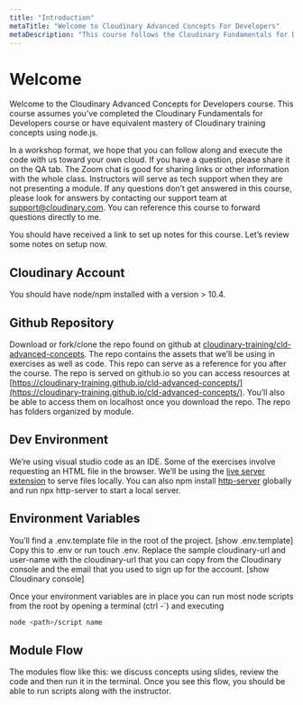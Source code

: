 ```yaml
---
title: "Introduction"
metaTitle: "Welcome to Cloudinary Advanced Concepts For Developers"
metaDescription: "This course follows the Cloudinary Fundamentals for Developers course."
---
```


# Welcome

Welcome to the Cloudinary Advanced Concepts for Developers course. This course assumes you’ve completed the Cloudinary Fundamentals for Developers course or have equivalent mastery of Cloudinary training concepts using node.js.

In a workshop format, we hope that you can follow along and execute the code with us toward your own cloud.  If you have a question, please share it on the QA tab.  The Zoom chat is good for sharing links or other information with the whole class.  Instructors will serve as tech support when they are not presenting a module.  If any questions don’t get answered in this course, please look for answers by contacting our support team at support@cloudinary.com.  You can reference this course to forward questions directly to me.

You should have received a link to set up notes for this course.  Let’s review some notes on setup now. 

## Cloudinary Account  

You should have node/npm installed with a version > 10.4.    

## Github Repository  

Download or fork/clone the repo found on github at [cloudinary-training/cld-advanced-concepts](https://github.com/cloudinary-training/cld-advanced-concepts). The repo contains the assets that we’ll be using in exercises as well as code.  This repo can serve as a reference for you after the course.  The repo is served on github.io so you can access resources at [https://cloudinary-training.github.io/cld-advanced-concepts/](https://cloudinary-training.github.io/cld-advanced-concepts/). You’ll also be able to access them on localhost once you download the repo.  The repo has folders organized by module. 

## Dev Environment  

We’re using visual studio code as an IDE. Some of the exercises involve requesting an HTML file in the browser.  We’ll be using the [live server extension](https://marketplace.visualstudio.com/items?itemName=ritwickdey.LiveServer) to serve files locally.   You can also npm install [http-server](https://www.npmjs.com/package/http-server) globally and run npx http-server to start a local server.  

## Environment Variables  

You’ll find a .env.template file in the root of the project. [show .env.template]  Copy this to .env or run touch .env.  Replace the sample cloudinary-url and user-name with the cloudinary-url that you can copy from the Cloudinary console and the email that you used to sign up for the account.  [show Cloudinary console]



Once your environment variables are in place you can run most node scripts from the root by opening a terminal (ctrl -\`) and executing 

```bash
node <path>/script name
```

## Module Flow

The modules flow like this:  we discuss concepts using slides, review the code and then run it in the terminal. Once you see this flow, you should be able to run scripts along with the instructor.  














